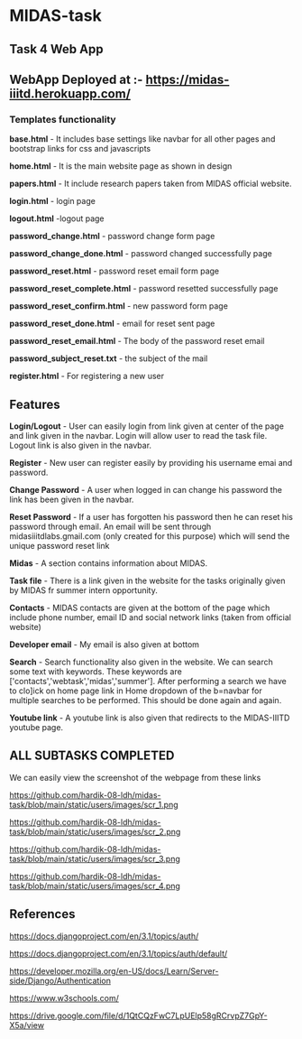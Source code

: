 # MIDAS-task

## Task 4 Web App

##  WebApp Deployed at :-  https://midas-iiitd.herokuapp.com/  

### Templates functionality

**base.html** - It includes base settings like navbar for all other pages and bootstrap links for css and javascripts

**home.html** - It is the main website page as shown in design

**papers.html** - It include research papers taken from MIDAS official website.

**login.html** - login page

**logout.html** -logout page

**password_change.html** - password change form page

**password_change_done.html** - password changed successfully page

**password_reset.html** - password reset email form page

**password_reset_complete.html** - password resetted successfully page

**password_reset_confirm.html** - new password form page

**password_reset_done.html** - email for reset sent page

**password_reset_email.html** - The body of the password reset email

**password_subject_reset.txt** - the subject of the mail

**register.html** - For registering a new user

## Features 

**Login/Logout** - User can easily login from link given at center of the page and link given in the navbar. Login will allow user to read the task file. Logout link is also given in the navbar.

**Register** - New user can register easily by providing his username emai and password.

**Change Password** - A user when logged in can change his password the link has been given in the navbar.

**Reset Password** - If a user has forgotten his password then he can reset his password through email. An email will be sent through midasiiitdlabs.gmail.com (only created for this purpose) which will send the unique password reset link

**Midas** - A section contains information about MIDAS.

**Task file** - There is a link given in the website for the tasks originally given by MIDAS fr summer intern opportunity.

**Contacts** - MIDAS contacts are given at the bottom of the page which include phone number, email ID and social network links (taken from official website)

**Developer email** - My email is also given at bottom

**Search** - Search functionality also given in the website. We can search some text with keywords. These keywords are ['contacts','webtask','midas','summer']. After performing a search we have to clo]ick on home page link in Home dropdown of the b=navbar for multiple searches to be performed. This should be done again and again.

**Youtube link** - A youtube link is also given that redirects  to the MIDAS-IIITD youtube page.

## ALL SUBTASKS COMPLETED

We can easily view the screenshot of the webpage from these links

https://github.com/hardik-08-ldh/midas-task/blob/main/static/users/images/scr_1.png

https://github.com/hardik-08-ldh/midas-task/blob/main/static/users/images/scr_2.png

https://github.com/hardik-08-ldh/midas-task/blob/main/static/users/images/scr_3.png

https://github.com/hardik-08-ldh/midas-task/blob/main/static/users/images/scr_4.png


## References

https://docs.djangoproject.com/en/3.1/topics/auth/

https://docs.djangoproject.com/en/3.1/topics/auth/default/

https://developer.mozilla.org/en-US/docs/Learn/Server-side/Django/Authentication

https://www.w3schools.com/

https://drive.google.com/file/d/1QtCQzFwC7LpUElp58gRCrvpZ7GpY-X5a/view
